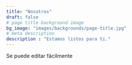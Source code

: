 ```yaml
---
title: "Nosotros"
draft: false
# page title background image
bg_image: "images/backgrounds/page-title.jpg"
# meta description
description : "Estamos listos para ti."
---
```


Se puede editar fácilmente
